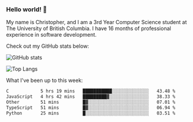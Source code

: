 ### Hello world! 👋
My name is Christopher, and I am a 3rd Year Computer Science student at The University of British Columbia. I have 16 months of professional experience in software development.


Check out my GitHub stats below: 

![GitHub stats](https://github-readme-stats-chrishadrian.vercel.app/api?username=chrishadrian&hide=contribs,issues&count_private=true&show_icons=true&theme=tokyonight)

![Top Langs](https://github-readme-stats-chrishadrian.vercel.app/api/top-langs/?username=chrishadrian&exclude_repo=prodify,cpsc221&layout=compact&theme=tokyonight&langs_count=4)

What I've been up to this week:
<!--START_SECTION:waka-->

```txt
C            5 hrs 19 mins   ███████████░░░░░░░░░░░░░░   43.48 %
JavaScript   4 hrs 42 mins   █████████▓░░░░░░░░░░░░░░░   38.33 %
Other        51 mins         █▓░░░░░░░░░░░░░░░░░░░░░░░   07.01 %
TypeScript   51 mins         █▓░░░░░░░░░░░░░░░░░░░░░░░   06.94 %
Python       25 mins         █░░░░░░░░░░░░░░░░░░░░░░░░   03.51 %
```

<!--END_SECTION:waka-->
<!-- [![willianrod's wakatime stats](https://github-readme-stats.vercel.app/api/wakatime?username=chrishadrian)](https://github.com/anuraghazra/github-readme-stats) -->

<!--
- 🔭 I’m currently working on ...
- 🌱 I’m currently learning ...
- 👯 I’m looking to collaborate on ...
- 🤔 I’m looking for help with ...
- 💬 Ask me about ...
- 📫 How to reach me: ...
- 😄 Pronouns: ...
- ⚡ Fun fact: ...
-->
